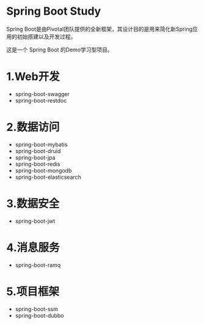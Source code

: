# Spring Boot Study

Spring Boot是由Pivotal团队提供的全新框架，其设计目的是用来简化新Spring应用的初始搭建以及开发过程。

这是一个 Spring Boot 的Demo学习型项目。

# 1.Web开发

* spring-boot-swagger
* spring-boot-restdoc


# 2.数据访问

* spring-boot-mybatis
* spring-boot-druid
* spring-boot-jpa
* spring-boot-redis
* spring-boot-mongodb
* spring-boot-elasticsearch

# 3.数据安全

* spring-boot-jwt

# 4.消息服务

* spring-boot-ramq


# 5.项目框架

* spring-boot-ssm
* spring-boot-dubbo

